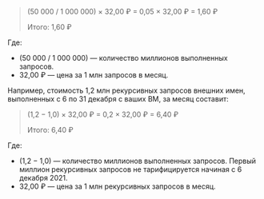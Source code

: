 > (50&nbsp;000 / 1&nbsp;000&nbsp;000) × 32,00&nbsp;₽ = 0,05 × 32,00&nbsp;₽ = 1,60&nbsp;₽
> 
> Итого: 1,60&nbsp;₽

Где:

* (50&nbsp;000 / 1&nbsp;000&nbsp;000) — количество миллионов выполненных запросов.
* 32,00&nbsp;₽ — цена за 1 млн запросов в месяц.

Например, стоимость 1,2 млн рекурсивных запросов внешних имен, выполненных с 6 по 31 декабря с ваших ВМ, за месяц составит:

> (1,2 − 1,0) × 32,00&nbsp;₽ = 0,2 × 32,00&nbsp;₽ = 6,40&nbsp;₽
> 
> Итого: 6,40&nbsp;₽

Где:

* (1,2 − 1,0) — количество миллионов выполненных запросов. Первый миллион рекурсивных запросов не тарифицируется начиная с 6 декабря 2021.
* 32,00&nbsp;₽ — цена за 1 млн рекурсивных запросов в месяц.